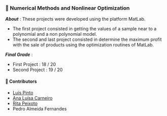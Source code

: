### :pushpin: Numerical Methods and Nonlinear Optimization

***About*** : These projects were developed using the platform MatLab.
- The first project consisted in getting the values of a sample near to a polynomial and a non polynomial model.
- The second and last project consisted in determine the maximum profit with the sale of products using the optimization routines of MatLab. 

***Final Grade*** : 
  - First Project  : 18 / 20
  - Second Project : 19 / 20

#### :handshake: Contributors 
- [Luís Pinto](https://github.com/L-Pinto)
- [Ana Luísa Carneiro](https://github.com/Analucar)
- [Rita Peixoto](https://github.com/rita-peixoto)
- Pedro Almeida Fernandes
